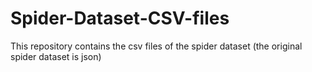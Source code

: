 # Spider-Dataset-CSV-files
This repository contains the csv files of the spider dataset (the original spider dataset is json)
